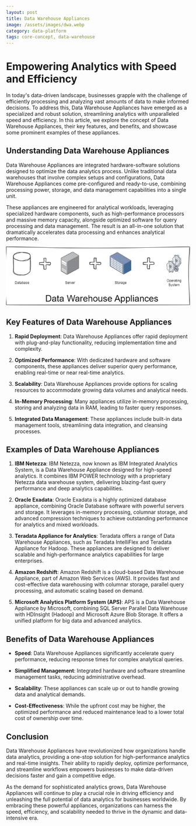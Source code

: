 ```yaml
---
layout: post
title: Data Warehouse Appliances
image: /assets/images/dwa.webp
category: data-platform
tags: core-concept, data-warehouse
---
```


# Empowering Analytics with Speed and Efficiency

In today's data-driven landscape, businesses grapple with the challenge of efficiently processing and analyzing vast amounts of data to make informed decisions. To address this, Data Warehouse Appliances have emerged as a specialized and robust solution, streamlining analytics with unparalleled speed and efficiency. In this article, we explore the concept of Data Warehouse Appliances, their key features, and benefits, and showcase some prominent examples of these appliances.

## Understanding Data Warehouse Appliances

Data Warehouse Appliances are integrated hardware-software solutions designed to optimize the data analytics process. Unlike traditional data warehouses that involve complex setups and configurations, Data Warehouse Appliances come pre-configured and ready-to-use, combining processing power, storage, and data management capabilities into a single unit.

These appliances are engineered for analytical workloads, leveraging specialized hardware components, such as high-performance processors and massive memory capacity, alongside optimized software for query processing and data management. The result is an all-in-one solution that dramatically accelerates data processing and enhances analytical performance.
<!--more-->
![Data Warehouse Appliances](/assets/images/dwa.webp)

## Key Features of Data Warehouse Appliances

1. **Rapid Deployment**: Data Warehouse Appliances offer rapid deployment with plug-and-play functionality, reducing implementation time and complexity.

2. **Optimized Performance**: With dedicated hardware and software components, these appliances deliver superior query performance, enabling real-time or near real-time analytics.

3. **Scalability**: Data Warehouse Appliances provide options for scaling resources to accommodate growing data volumes and analytical needs.

4. **In-Memory Processing**: Many appliances utilize in-memory processing, storing and analyzing data in RAM, leading to faster query responses.

5. **Integrated Data Management**: These appliances include built-in data management tools, streamlining data integration, and cleansing processes.

## Examples of Data Warehouse Appliances

1. **IBM Netezza**: IBM Netezza, now known as IBM Integrated Analytics System, is a Data Warehouse Appliance designed for high-speed analytics. It combines IBM POWER technology with a proprietary Netezza data warehouse system, delivering blazing-fast query performance and deep analytics capabilities.

2. **Oracle Exadata**: Oracle Exadata is a highly optimized database appliance, combining Oracle Database software with powerful servers and storage. It leverages in-memory processing, columnar storage, and advanced compression techniques to achieve outstanding performance for analytics and mixed workloads.

3. **Teradata Appliance for Analytics**: Teradata offers a range of Data Warehouse Appliances, such as Teradata IntelliFlex and Teradata Appliance for Hadoop. These appliances are designed to deliver scalable and high-performance analytics capabilities for large enterprises.

4. **Amazon Redshift**: Amazon Redshift is a cloud-based Data Warehouse Appliance, part of Amazon Web Services (AWS). It provides fast and cost-effective data warehousing with columnar storage, parallel query processing, and automatic scaling based on demand.

5. **Microsoft Analytics Platform System (APS)**: APS is a Data Warehouse Appliance by Microsoft, combining SQL Server Parallel Data Warehouse with HDInsight (Hadoop) and Microsoft Azure Blob Storage. It offers a unified platform for big data and advanced analytics.

## Benefits of Data Warehouse Appliances

- **Speed**: Data Warehouse Appliances significantly accelerate query performance, reducing response times for complex analytical queries.

- **Simplified Management**: Integrated hardware and software streamline management tasks, reducing administrative overhead.

- **Scalability**: These appliances can scale up or out to handle growing data and analytical demands.

- **Cost-Effectiveness**: While the upfront cost may be higher, the optimized performance and reduced maintenance lead to a lower total cost of ownership over time.

## Conclusion

Data Warehouse Appliances have revolutionized how organizations handle data analytics, providing a one-stop solution for high-performance analytics and real-time insights. Their ability to rapidly deploy, optimize performance, and streamline workflows empowers businesses to make data-driven decisions faster and gain a competitive edge.

As the demand for sophisticated analytics grows, Data Warehouse Appliances will continue to play a crucial role in driving efficiency and unleashing the full potential of data analytics for businesses worldwide. By embracing these powerful appliances, organizations can harness the speed, efficiency, and scalability needed to thrive in the dynamic and data-intensive era.

